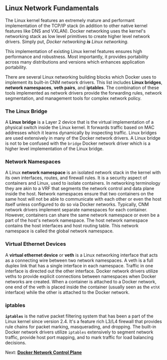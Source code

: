 ## <a name="drivers"></a><a name="linuxnetworking"></a>Linux Network Fundamentals

The Linux kernel features an extremely mature and performant implementation of the TCP/IP stack (in addition to other native kernel features like DNS and VXLAN). Docker networking uses the kernel's networking stack as low level primitives to create higher level network drivers. Simply put, _Docker networking <b>is</b> Linux networking._

This implementation of existing Linux kernel features ensures high performance and robustness. Most importantly, it provides portability across many distributions and versions which enhances application portability.

There are several Linux networking building blocks which Docker uses to implement its built-in CNM network drivers. This list includes **Linux bridges**, **network namespaces**, **veth pairs**, and **iptables**. The combination of these tools implemented as network drivers provide the forwarding rules, network segmentation, and management tools for complex network policy.

### <a name="linuxbridge"></a>The Linux Bridge

A **Linux bridge** is a Layer 2 device that is the virtual implementation of a physical switch inside the Linux kernel. It forwards traffic based on MAC addresses which it learns dynamically by inspecting traffic. Linux bridges are used extensively in many of the Docker network drivers. A Linux bridge is not to be confused with the `bridge` Docker network driver which is a higher level implementation of the Linux bridge.

### Network Namespaces

A Linux **network namespace** is an isolated network stack in the kernel with its own interfaces, routes, and firewall rules. It is a security aspect of containers and Linux, used to isolate containers. In networking terminology they are akin to a VRF that segments the network control and data plane inside the host. Network namespaces ensure that two containers on the same host will not be able to communicate with each other or even the host itself unless configured to do so via Docker networks. Typically, CNM network drivers implement separate namespaces for each container. However, containers can share the same network namespace or even be a part of the host's network namespace. The host network namespace contains the host interfaces and host routing table. This network namespace is called the global network namespace.

### Virtual Ethernet Devices

A **virtual ethernet device** or **veth** is a Linux networking interface that acts as a connecting wire between two network namespaces. A veth is a full duplex link that has a single interface in each namespace. Traffic in one interface is directed out the other interface. Docker network drivers utilize veths to provide explicit connections between namespaces when Docker networks are created. When a container is attached to a Docker network, one end of the veth is placed inside the container (usually seen as the `ethX` interface) while the other is attached to the Docker network.

### iptables

**`iptables`** is the native packet filtering system that has been a part of the Linux kernel since version 2.4. It's a feature rich L3/L4 firewall that provides rule chains for packet marking, masquerading, and dropping. The built-in Docker network drivers utilize `iptables` extensively to segment network traffic, provide host port mapping, and to mark traffic for load balancing decisions.

Next: **[Docker Network Control Plane](04-docker-network-cp.md)**
